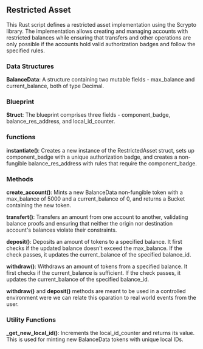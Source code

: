 ## Restricted Asset

  

This Rust script defines a restricted asset implementation using the Scrypto library. The implementation allows creating and managing accounts with restricted balances while ensuring that transfers and other operations are only possible if the accounts hold valid authorization badges and follow the specified rules.

  

### Data Structures

  

**BalanceData**: A structure containing two mutable fields - max_balance and current_balance, both of type Decimal.

  

### Blueprint

  

**Struct**: The blueprint comprises three fields - component_badge, balance_res_address, and local_id_counter.

 
### functions

 
**instantiate()**: Creates a new instance of the RestrictedAsset struct, sets up component_badge with a unique authorization badge, and creates a non-fungible balance_res_address with rules that require the component_badge.

  

### Methods

  

**create_account()**: Mints a new BalanceData non-fungible token with a max_balance of 5000 and a current_balance of 0, and returns a Bucket containing the new token.

**transfert()**: Transfers an amount from one account to another, validating balance proofs and ensuring that neither the origin nor destination account's balances violate their constraints.

**deposit()**: Deposits an amount of tokens to a specified balance. It first checks if the updated balance doesn't exceed the max_balance. If the check passes, it updates the current_balance of the specified balance_id.

**withdraw()**: Withdraws an amount of tokens from a specified balance. It first checks if the current_balance is sufficient. If the check passes, it updates the current_balance of the specified balance_id.

  

**withdraw()** and **deposit()** methods are meant to be used in a controlled environment were we can relate this oparation to real world events from the user.

  

### Utility Functions

  

**_get_new_local_id()**: Increments the local_id_counter and returns its value. This is used for minting new BalanceData tokens with unique local IDs.